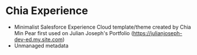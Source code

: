 # Chia Experience

- Minimalist Salesforce Experience Cloud template/theme created by Chia Min Pear first used on Julian Joseph's Portfolio (https://julianjoseph-dev-ed.my.site.com)
- Unmanaged metadata